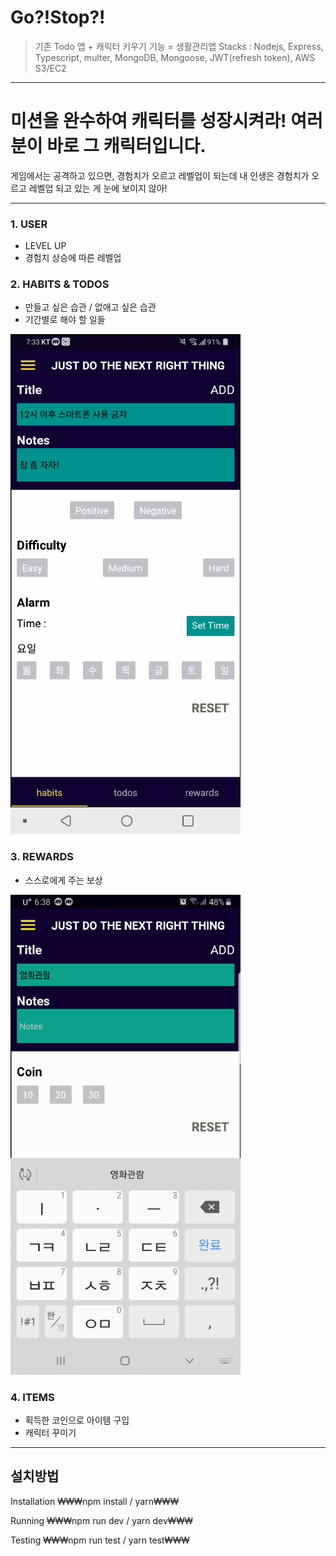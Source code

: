 Go?!Stop?!
==========

> 기존 Todo 앱 + 캐릭터 키우기 기능 = 생활관리앱
> Stacks : Nodejs, Express, Typescript, multer, MongoDB, Mongoose, JWT(refresh token), AWS S3/EC2

* * *

# 미션을 완수하여 캐릭터를 성장시켜라! 여러분이 바로 그 캐릭터입니다.

게임에서는 공격하고 있으면, 경험치가 오르고 레벨업이 되는데
내 인생은 경험치가 오르고 레벨업 되고 있는 게 눈에 보이지 않아!

***

### 1. USER
- LEVEL UP
- 경험치 상승에 따른 레벨업

### 2. HABITS & TODOS
- 만들고 싶은 습관 / 없애고 싶은 습관
- 기간별로 해야 할 일들

![habitsTodos.gif](./image/habitsTodos.gif)



### 3. REWARDS
- 스스로에게 주는 보상

![rewards.gif](./image/rewards.gif)

### 4. ITEMS
- 획득한 코인으로 아이템 구입
- 캐릭터 꾸미기

***

## 설치방법

Installation
₩₩₩npm install / yarn₩₩₩

Running
₩₩₩npm run dev / yarn dev₩₩₩

Testing
₩₩₩npm run test / yarn test₩₩₩
